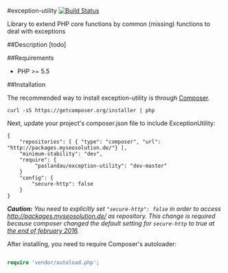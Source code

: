 #exception-utility
[![Build Status](https://travis-ci.org/paslandau/exception-utility.svg?branch=master)](https://travis-ci.org/paslandau/exception-utility)

Library to extend PHP core functions by common (missing) functions to deal with exceptions

##Description
[todo]

##Requirements

- PHP >= 5.5

##Installation

The recommended way to install exception-utility is through [Composer](http://getcomposer.org/).

    curl -sS https://getcomposer.org/installer | php

Next, update your project's composer.json file to include ExceptionUtility:

    {
        "repositories": [ { "type": "composer", "url": "http://packages.myseosolution.de/"} ],
        "minimum-stability": "dev",
        "require": {
             "paslandau/exception-utility": "dev-master"
        }
        "config": {
            "secure-http": false
        }
    }

_**Caution:** You need to explicitly set `"secure-http": false` in order to access http://packages.myseosolution.de/ as repository. 
This change is required because composer changed the default setting for `secure-http` to true at [the end of february 2016](https://github.com/composer/composer/commit/cb59cf0c85e5b4a4a4d5c6e00f827ac830b54c70#diff-c26d84d5bc3eed1fec6a015a8fc0e0a7L55)._


After installing, you need to require Composer's autoloader:
```php

require 'vendor/autoload.php';
```